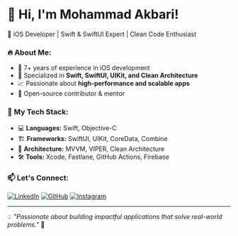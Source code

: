 # 👋 Hi, I'm Mohammad Akbari!

🚀 iOS Developer | Swift & SwiftUI Expert | Clean Code Enthusiast

### 🔥 About Me:
- 📱 7+ years of experience in iOS development
- 🎯 Specialized in **Swift, SwiftUI, UIKit, and Clean Architecture**
- 📈 Passionate about **high-performance and scalable apps**
- 📂 Open-source contributor & mentor

### 📌 My Tech Stack:
- 💻 **Languages:** Swift, Objective-C
- 🏗 **Frameworks:** SwiftUI, UIKit, CoreData, Combine
- 🚀 **Architecture:** MVVM, VIPER, Clean Architecture
- 🛠 **Tools:** Xcode, Fastlane, GitHub Actions, Firebase

### 📫 Let's Connect:
[![LinkedIn](https://img.shields.io/badge/LinkedIn-MohammadAkbari-blue?style=flat&logo=linkedin)](https://www.linkedin.com/in/risanex/) 
[![GitHub](https://img.shields.io/badge/GitHub-mohammadakbari-black?style=flat&logo=github)](https://github.com/MIAkbari)
[![Instagram](https://img.shields.io/badge/Instagram-Follow-%23E4405F?style=flat&logo=instagram&logoColor=white)](https://www.instagram.com/akbaricodes/)

---

💡 _"Passionate about building impactful applications that solve real-world problems."_ 🚀
